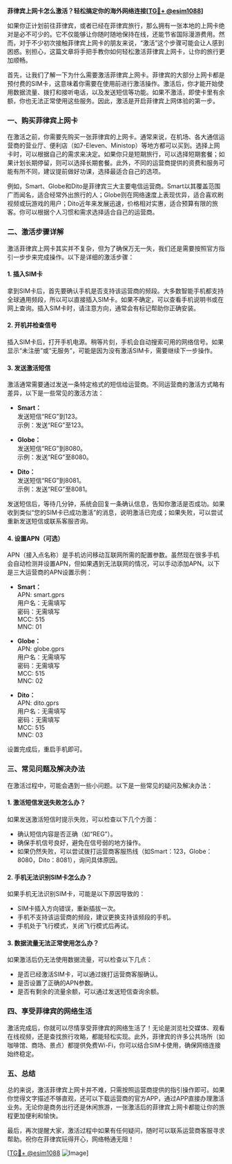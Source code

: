**菲律宾上网卡怎么激活？轻松搞定你的海外网络连接[[TG💪+ @esim1088](https://t.me/s/esim1088)]**

如果你正计划前往菲律宾，或者已经在菲律宾旅行，那么拥有一张本地的上网卡绝对是必不可少的。它不仅能够让你随时随地保持在线，还能节省国际漫游费用。然而，对于不少初次接触菲律宾上网卡的朋友来说，“激活”这个步骤可能会让人感到困惑。别担心，这篇文章将手把手教你如何轻松激活菲律宾上网卡，让你的旅行更加顺畅。

首先，让我们了解一下为什么需要激活菲律宾上网卡。菲律宾的大部分上网卡都是预付费的SIM卡，这意味着你需要在使用前进行激活操作。激活后，你才能开始使用数据流量、拨打和接听电话，以及发送短信等功能。如果不激活，即使卡里有余额，你也无法正常使用这些服务。因此，激活是开启菲律宾上网体验的第一步。

### **一、购买菲律宾上网卡**
在激活之前，你需要先购买一张菲律宾的上网卡。通常来说，在机场、各大通信运营商的营业厅、便利店（如7-Eleven、Ministop）等地方都可以买到。选择上网卡时，可以根据自己的需求来决定。如果你只是短期旅行，可以选择短期套餐；如果计划长期停留，则可以选择长期套餐。此外，不同的运营商提供的资费和服务可能有所不同，建议提前做好功课，选择最适合自己的选项。

例如，Smart、Globe和Dito是菲律宾三大主要电信运营商。Smart以其覆盖范围广而闻名，适合经常外出旅行的人；Globe则在网络速度上表现优异，适合喜欢刷视频或玩游戏的用户；Dito近年来发展迅速，价格相对实惠，适合预算有限的旅客。你可以根据个人习惯和需求选择适合自己的运营商。

### **二、激活步骤详解**
激活菲律宾上网卡其实并不复杂，但为了确保万无一失，我们还是需要按照官方指引一步步来完成操作。以下是详细的激活步骤：

#### **1. 插入SIM卡**
拿到SIM卡后，首先要确认手机是否支持该运营商的频段。大多数智能手机都支持全球通用频段，所以可以直接插入SIM卡。如果不确定，可以查看手机说明书或在网上查询。插入SIM卡时，请注意方向，通常会有标记帮助你正确安装。

#### **2. 开机并检查信号**
插入SIM卡后，打开手机电源。稍等片刻，手机会自动搜索可用的网络信号。如果显示“未注册”或“无服务”，可能是因为没有激活SIM卡，需要继续下一步操作。

#### **3. 发送激活短信**
激活通常需要通过发送一条特定格式的短信给运营商。不同运营商的激活方式略有差异，以下是一些常见的激活方法：

- **Smart：**  
  发送短信“REG”到123。  
  示例：发送“REG”至123。

- **Globe：**  
  发送短信“REG”到8080。  
  示例：发送“REG”至8080。

- **Dito：**  
  发送短信“REG”到8081。  
  示例：发送“REG”至8081。

发送短信后，等待几分钟，系统会回复一条确认信息，告知你激活是否成功。如果收到类似“您的SIM卡已成功激活”的消息，说明激活已完成；如果失败，可以尝试重新发送短信或联系客服咨询。

#### **4. 设置APN（可选）**
APN（接入点名称）是手机访问移动互联网所需的配置参数。虽然现在很多手机会自动检测并设置APN，但如果遇到无法联网的情况，可以手动添加APN。以下是三大运营商的APN设置示例：

- **Smart：**  
  APN: smart.gprs  
  用户名：无需填写  
  密码：无需填写  
  MCC: 515  
  MNC: 01

- **Globe：**  
  APN: globe.gprs  
  用户名：无需填写  
  密码：无需填写  
  MCC: 515  
  MNC: 02

- **Dito：**  
  APN: dito.gprs  
  用户名：无需填写  
  密码：无需填写  
  MCC: 515  
  MNC: 03

设置完成后，重启手机即可。

### **三、常见问题及解决办法**
在激活过程中，可能会遇到一些小问题。以下是一些常见的疑问及解决办法：

#### **1. 激活短信发送失败怎么办？**
如果发送激活短信时提示失败，可以检查以下几个方面：
- 确认短信内容是否正确（如“REG”）。
- 确保手机信号良好，避免在信号弱的地方操作。
- 如果仍然失败，可以尝试拨打运营商客服热线（如Smart：123，Globe：8080，Dito：8081），询问具体原因。

#### **2. 手机无法识别SIM卡怎么办？**
如果手机无法识别SIM卡，可能是以下原因导致的：
- SIM卡插入方向错误，重新插拔一次。
- 手机不支持该运营商的频段，建议更换支持该频段的手机。
- 手机处于飞行模式，关闭飞行模式后再试。

#### **3. 数据流量无法正常使用怎么办？**
如果激活后仍无法使用数据流量，可以检查以下几点：
- 是否已经激活SIM卡，可以通过拨打运营商客服确认。
- 是否设置了正确的APN参数。
- 是否有剩余的流量余额，可以通过发送短信查询余额。

### **四、享受菲律宾的网络生活**
激活完成后，你就可以尽情享受菲律宾的网络生活了！无论是浏览社交媒体、观看在线视频，还是查找旅行攻略，都能轻松实现。此外，菲律宾的许多公共场所（如咖啡馆、商场、景点）都提供免费Wi-Fi，你可以结合SIM卡使用，确保网络连接始终稳定。

### **五、总结**
总的来说，激活菲律宾上网卡并不难，只需按照运营商提供的指引操作即可。如果你觉得文字描述不够直观，还可以下载运营商的官方APP，通过APP直接办理激活业务。无论你是商务出行还是休闲旅游，一张激活后的菲律宾上网卡都能让你的旅程更加便利和愉快。

最后，再次提醒大家，激活过程中如果有任何疑问，随时可以联系运营商客服寻求帮助。祝你在菲律宾玩得开心，网络畅通无阻！

[[TG💪+ @esim1088](https://t.me/s/esim1088) ![Image](https://i.postimg.cc/4NQfJmqS/Snipaste-2025-05-13-00-14-12.png)]